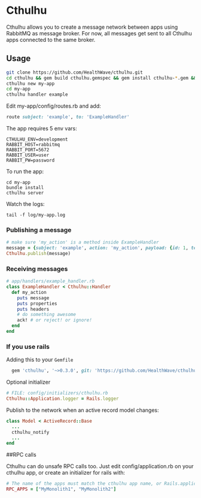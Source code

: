# Cthulhu
Cthulhu allows you to create a message network between apps using RabbitMQ as message broker. For now, all messages get sent to all Cthulhu apps connected to the same broker.

## Usage
```bash
git clone https://github.com/HealthWave/cthulhu.git
cd cthulhu && gem build cthulhu.gemspec && gem install cthulhu-*.gem && rm cthulhu-*.gem && cd ..
cthulhu new my-app
cd my-app
cthulhu handler example

```

Edit my-app/config/routes.rb and add:

```ruby
route subject: 'example', to: 'ExampleHandler'
```

The app requires 5 env vars:
```
CTHULHU_ENV=development
RABBIT_HOST=rabbitmq
RABBIT_PORT=5672
RABBIT_USER=user
RABBIT_PW=password
```

To run the app:
```
cd my-app
bundle install
cthulhu server
```

Watch the logs:
```
tail -f log/my-app.log
```

### Publishing a message
```ruby
# make sure 'my_action' is a method inside ExampleHandler
message = {subject: 'example', action: 'my_action', payload: {id: 1, text: 'lorem ipsum'}}
Cthulhu.publish(message)
```

### Receiving messages
```ruby
# app/handlers/example_handler.rb
class ExampleHandler < Cthulhu::Handler
  def my_action
    puts message
    puts properties
    puts headers
    # do something awesome
    ack! # or reject! or ignore!
  end
end
```

### If you use rails

Adding this to your `Gemfile`
```ruby
  gem 'cthulhu', '~>0.3.0', git: 'https://github.com/HealthWave/cthulhu.git'
```
Optional initializer
```ruby
# FILE: config/initializers/cthulhu.rb
Cthulhu::Application.logger = Rails.logger
```
Publish to the network when an active record model changes:
```ruby
class Model < ActiveRecord::Base
  ...
  cthulhu_notify
  ...
end
```

##RPC calls

Cthulhu can do unsafe RPC calls too. Just edit config/application.rb on your cthulhu app, or create an initializer for rails with:
```ruby
# The name of the apps must match the cthulhu app name, or Rails.application.class.parent_name
RPC_APPS = ["MyMonolith1", "MyMonolith2"]
```
